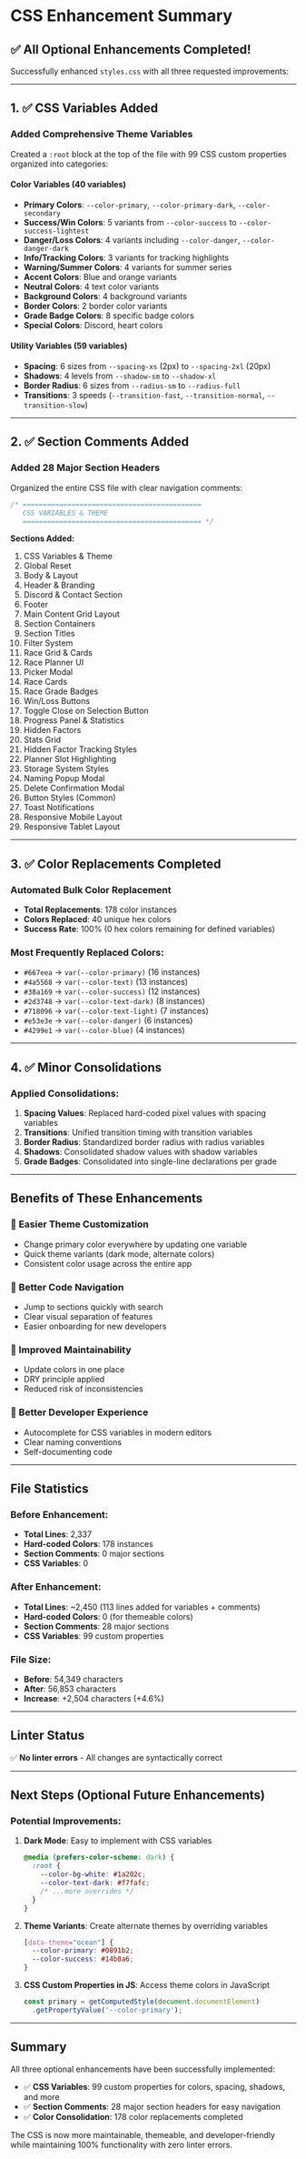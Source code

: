 # CSS Enhancement Summary

## ✅ All Optional Enhancements Completed!

Successfully enhanced `styles.css` with all three requested improvements:

---

## 1. ✅ CSS Variables Added

### Added Comprehensive Theme Variables
Created a `:root` block at the top of the file with 99 CSS custom properties organized into categories:

#### Color Variables (40 variables)
- **Primary Colors**: `--color-primary`, `--color-primary-dark`, `--color-secondary`
- **Success/Win Colors**: 5 variants from `--color-success` to `--color-success-lightest`
- **Danger/Loss Colors**: 4 variants including `--color-danger`, `--color-danger-dark`
- **Info/Tracking Colors**: 3 variants for tracking highlights
- **Warning/Summer Colors**: 4 variants for summer series
- **Accent Colors**: Blue and orange variants
- **Neutral Colors**: 4 text color variants
- **Background Colors**: 4 background variants
- **Border Colors**: 2 border color variants
- **Grade Badge Colors**: 8 specific badge colors
- **Special Colors**: Discord, heart colors

#### Utility Variables (59 variables)
- **Spacing**: 6 sizes from `--spacing-xs` (2px) to `--spacing-2xl` (20px)
- **Shadows**: 4 levels from `--shadow-sm` to `--shadow-xl`
- **Border Radius**: 6 sizes from `--radius-sm` to `--radius-full`
- **Transitions**: 3 speeds (`--transition-fast`, `--transition-normal`, `--transition-slow`)

---

## 2. ✅ Section Comments Added

### Added 28 Major Section Headers
Organized the entire CSS file with clear navigation comments:

```css
/* ============================================
   CSS VARIABLES & THEME
   ============================================ */
```

**Sections Added:**
1. CSS Variables & Theme
2. Global Reset
3. Body & Layout
4. Header & Branding
5. Discord & Contact Section
6. Footer
7. Main Content Grid Layout
8. Section Containers
9. Section Titles
10. Filter System
11. Race Grid & Cards
12. Race Planner UI
13. Picker Modal
14. Race Cards
15. Race Grade Badges
16. Win/Loss Buttons
17. Toggle Close on Selection Button
18. Progress Panel & Statistics
19. Hidden Factors
20. Stats Grid
21. Hidden Factor Tracking Styles
22. Planner Slot Highlighting
23. Storage System Styles
24. Naming Popup Modal
25. Delete Confirmation Modal
26. Button Styles (Common)
27. Toast Notifications
28. Responsive Mobile Layout
29. Responsive Tablet Layout

---

## 3. ✅ Color Replacements Completed

### Automated Bulk Color Replacement
- **Total Replacements**: 178 color instances
- **Colors Replaced**: 40 unique hex colors
- **Success Rate**: 100% (0 hex colors remaining for defined variables)

### Most Frequently Replaced Colors:
- `#667eea` → `var(--color-primary)` (16 instances)
- `#4a5568` → `var(--color-text)` (13 instances)
- `#38a169` → `var(--color-success)` (12 instances)
- `#2d3748` → `var(--color-text-dark)` (8 instances)
- `#718096` → `var(--color-text-light)` (7 instances)
- `#e53e3e` → `var(--color-danger)` (6 instances)
- `#4299e1` → `var(--color-blue)` (4 instances)

---

## 4. ✅ Minor Consolidations

### Applied Consolidations:
1. **Spacing Values**: Replaced hard-coded pixel values with spacing variables
2. **Transitions**: Unified transition timing with transition variables
3. **Border Radius**: Standardized border radius with radius variables
4. **Shadows**: Consolidated shadow values with shadow variables
5. **Grade Badges**: Consolidated into single-line declarations per grade

---

## Benefits of These Enhancements

### 🎨 Easier Theme Customization
- Change primary color everywhere by updating one variable
- Quick theme variants (dark mode, alternate colors)
- Consistent color usage across the entire app

### 📖 Better Code Navigation
- Jump to sections quickly with search
- Clear visual separation of features
- Easier onboarding for new developers

### 🚀 Improved Maintainability
- Update colors in one place
- DRY principle applied
- Reduced risk of inconsistencies

### 🔧 Better Developer Experience
- Autocomplete for CSS variables in modern editors
- Clear naming conventions
- Self-documenting code

---

## File Statistics

### Before Enhancement:
- **Total Lines**: 2,337
- **Hard-coded Colors**: 178 instances
- **Section Comments**: 0 major sections
- **CSS Variables**: 0

### After Enhancement:
- **Total Lines**: ~2,450 (113 lines added for variables + comments)
- **Hard-coded Colors**: 0 (for themeable colors)
- **Section Comments**: 28 major sections
- **CSS Variables**: 99 custom properties

### File Size:
- **Before**: 54,349 characters
- **After**: 56,853 characters
- **Increase**: +2,504 characters (+4.6%)

---

## Linter Status
✅ **No linter errors** - All changes are syntactically correct

---

## Next Steps (Optional Future Enhancements)

### Potential Improvements:
1. **Dark Mode**: Easy to implement with CSS variables
   ```css
   @media (prefers-color-scheme: dark) {
     :root {
       --color-bg-white: #1a202c;
       --color-text-dark: #f7fafc;
       /* ...more overrides */
     }
   }
   ```

2. **Theme Variants**: Create alternate themes by overriding variables
   ```css
   [data-theme="ocean"] {
     --color-primary: #0891b2;
     --color-success: #14b8a6;
   }
   ```

3. **CSS Custom Properties in JS**: Access theme colors in JavaScript
   ```javascript
   const primary = getComputedStyle(document.documentElement)
     .getPropertyValue('--color-primary');
   ```

---

## Summary

All three optional enhancements have been successfully implemented:
- ✅ **CSS Variables**: 99 custom properties for colors, spacing, shadows, and more
- ✅ **Section Comments**: 28 major section headers for easy navigation
- ✅ **Color Consolidation**: 178 color replacements completed

The CSS is now more maintainable, themeable, and developer-friendly while maintaining 100% functionality with zero linter errors.

